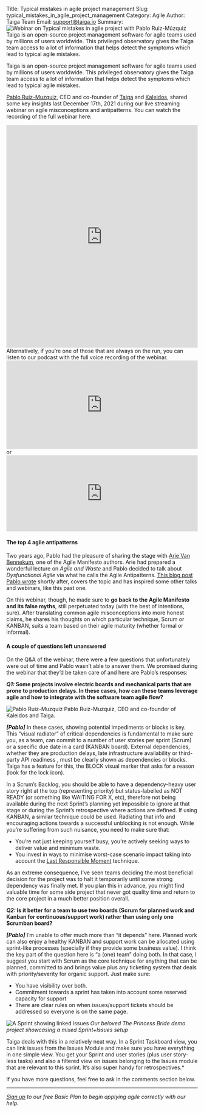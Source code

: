 Title: Typical mistakes in agile project management
Slug: typical_mistakes_in_agile_project_management 
Category: Agile
Author: Taiga Team
Email: support@taiga.io
Summary: ![Webinar on Typical mistakes in agile project with Pablo Ruiz-Múzquiz](/images/2021-11-30_typical_mistakes_in_agile_project_management/pablo_typical_mistakes_in_agile_project_management.jpg) Taiga is an open-source project management software for agile teams used by millions of users worldwide. This privileged observatory gives the Taiga team access to a lot of information that helps detect the symptoms which lead to typical agile mistakes.


Taiga is an open-source project management software for agile teams used by millions of users worldwide. This privileged observatory gives the Taiga team access to a lot of information that helps detect the symptoms which lead to typical agile mistakes.

[Pablo Ruiz-Muzquiz](https://kaleidos.net/kaleiders/761CEC), CEO and co-founder of [Taiga](https://www.taiga.io/easyagile) and [Kaleidos](https://kaleidos.net/), shared some key insights last December 17th, 2021 during our live streaming webinar on agile misconceptions and antipatterns. You can watch the recording of the full webinar here:

<iframe width="100%" height="585" src="https://www.youtube.com/embed/4iNcdxE6n9M" title="YouTube video player" frameborder="0" allow="accelerometer; autoplay; clipboard-write; encrypted-media; gyroscope; picture-in-picture" allowfullscreen></iframe>
<br/>
Alternatively, if you’re one of those that are always on the run, you can listen to our podcast with the full voice recording of the webinar.  

<iframe src="https://open.spotify.com/embed/episode/3ydQHu6c6QeJdxQo2YTuZo?utm_source=generator" width="100%" height="232" frameBorder="0" allowfullscreen="" allow="autoplay; clipboard-write; encrypted-media; fullscreen; picture-in-picture"></iframe>
<br/>
or 
<iframe src="https://www.ivoox.com/player_ej_78824672_6_1.html" width="100%" height="200" frameborder="0" allowfullscreen="" scrolling="no"></iframe>

#### **The top 4 agile antipatterns**
Two years ago, Pablo had the pleasure of sharing the stage with [Arie Van Bennekum](https://arievanbennekum.com/talks), one of the Agile Manifesto authors. Arie had prepared a wonderful lecture on *Agile and Waste* and Pablo decided to talk about *Dysfunctional Agile* via what he calls the Agile Antipatterns. [This blog post Pablo wrote](https://blog.taiga.io/four-agile-antipatterns-and-a-big-fat-lie.html) shortly after, covers the topic and has inspired some other talks and webinars, like this past one.


On this webinar, though, he made sure to **go back to the Agile Manifesto and its false myths**, still perpetuated today (with the best of intentions, sure). After translating common agile misconceptions into more honest claims, he shares his thoughts on which particular technique, Scrum or KANBAN, suits a team based on their agile maturity (whether formal or informal).

#### **A couple of questions left unanswered**
On the Q&A of the webinar, there were a few questions that unfortunately were out of time and Pablo wasn’t able to answer them. We promised during the webinar that they’d be taken care of and here are Pablo’s responses: 

***Q1:* Some projects involve electric boards and mechanical parts that are prone to production delays. In these cases, how can these teams leverage agile and how to integrate with the software team agile flow?**

![Pablo Ruiz-Muzquiz](/images/2021-11-30_typical_mistakes_in_agile_project_management/pablo_typical_mistakes_in_agile_project_management.jpg)
Pablo Ruiz-Muzquiz, CEO and co-founder of Kaleidos and Taiga.


***[Pablo]*** In these cases, showing potential impediments or blocks is key. This “visual radiator” of critical dependencies is fundamental to make sure you, as a team, can commit to a number of user stories per sprint (Scrum) or a specific due date in a card (KANBAN board). External dependencies, whether they are production delays, late infrastructure availability or third-party API readiness , must be clearly shown as dependencies or blocks. Taiga has a feature for this, the BLOCK visual marker that asks for a reason (look for the lock icon).

In a Scrum’s Backlog, you should be able to have a dependency-heavy user story right at the top (representing priority) but status-labelled as NOT READY (or something like WAITING FOR X, etc), therefore not being available during the next Sprint’s planning yet impossible to ignore at that stage or during the Sprint’s retrospective where actions are defined. If using KANBAN, a similar technique could be used.
Radiating that info and encouraging actions towards a successful unblocking is not enough. While you’re suffering from such nuisance, you need to make sure that:

- You’re not just keeping yourself busy, you’re actively seeking ways to deliver value and minimum waste.
- You invest in ways to minimise worst-case scenario impact taking into account the [Last Responsible Moment](https://blog.codinghorror.com/the-last-responsible-moment/) technique.

As an extreme consequence, I’ve seen teams deciding the most beneficial decision for the project was to halt it temporarily until some strong dependency was finally met. If you plan this in advance, you might find valuable time for some side project that never got quality time and return to the core project in a much better position overall.


***Q2:* Is it better for a team to use two boards (Scrum for planned work and Kanban for continuous/support work) rather than using only one Scrumban board?**

***[Pablo]*** I’m unable to offer much more than “it depends” here. Planned work can also enjoy a healthy KANBAN and support work can be allocated using sprint-like processes (specially if they provide some business value). I think the key part of the question here is “a (one) team” doing both. In that case, I suggest you start with Scrum as the core technique for anything that can be planned, committed to and brings value plus any ticketing system that deals with priority/severity for organic support. Just make sure:

- You have visibility over both.
- Commitment towards a sprint has taken into account some reserved capacity for support
- There are clear rules on when issues/support tickets should be addressed so everyone is on the same page.

![A Sprint showing linked issues](/images/2021-11-30_typical_mistakes_in_agile_project_management/taskboard_issues.jpg)
*Our beloved The Princess Bride demo project showcasing a mixed Sprint+Issues setup*

Taiga deals with this in a relatively neat way. In a Sprint Taskboard view, you can link issues from the Issues Module and make sure you have everything in one simple view. You get your Sprint and user stories (plus user story-less tasks) and also a filtered view on issues belonging to the Issues module that are relevant to this sprint. It’s also super handy for retrospectives.*


If you have more questions, feel free to ask in the comments section below. 

---

*[Sign up](https://www.taiga.io/easyagile) to our free Basic Plan to begin applying agile correctly with our help.*